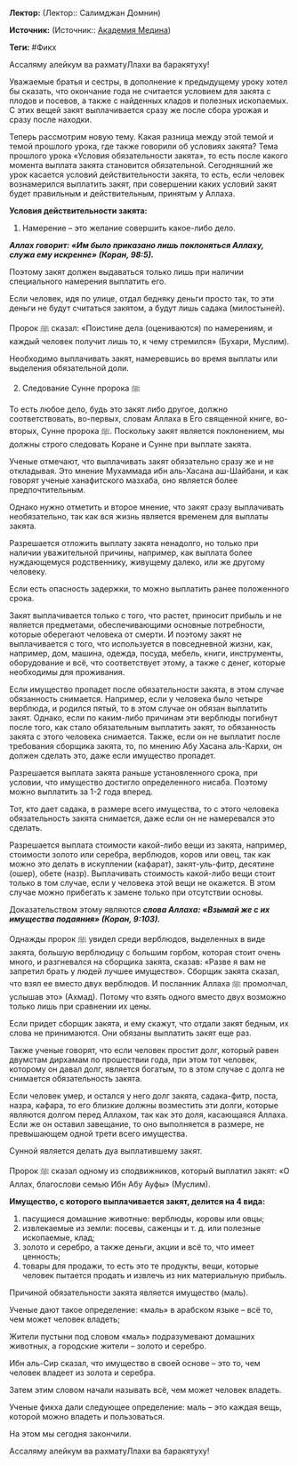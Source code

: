 **Лектор:** (Лектор:: Салимджан Домнин)

**Источник:** (Источник:: [Академия Медина](https://web.medinaschool.org/school/))

**Теги:** #Фикх

Ассаляму алейкум ва рахматуЛлахи ва баракятуху!


Уважаемые братья и сестры, в дополнение к предыдущему уроку хотел бы сказать, что окончание года не считается условием для закята с плодов и посевов, а также с найденных кладов и полезных ископаемых. С этих вещей закят выплачивается сразу же после сбора урожая и сразу после находки.


Теперь рассмотрим новую тему. Какая разница между этой темой и темой прошлого урока, где также говорили об условиях закята? Тема прошлого урока «Условия обязательности закята», то есть после какого момента выплата закята становится обязательной. Сегодняшний же урок касается условий действительности закята, то есть, если человек вознамерился выплатить закят, при совершении каких условий закят будет правильным и действительным, принятым у Аллаха.


**Условия действительности закята:**


1. Намерение – это желание совершить какое-либо дело.


***Аллах говорит:* *«Им было приказано лишь поклоняться Аллаху, служа ему искренне» (Коран, 98:5).***


Поэтому закят должен выдаваться только лишь при наличии специального намерения выплатить его.


Если человек, идя по улице, отдал бедняку деньги просто так, то эти деньги не будут считаться закятом, а будут лишь садака (милостыней).


Пророк ﷺ сказал: «Поистине дела (оцениваются) по намерениям, и каждый человек получит лишь то, к чему стремился» (Бухари, Муслим).


Необходимо выплачивать закят, намеревшись во время выплаты или выделения обязательной доли.


2. Следование Сунне пророка ﷺ


То есть любое дело, будь это закят либо другое, должно соответствовать, во-первых, словам Аллаха в Его священной книге, во-вторых, Сунне пророка ﷺ. Поскольку закят является поклонением, мы должны строго следовать Коране и Сунне при выплате закята.


Ученые отмечают, что выплачивать закят обязательно сразу же и не откладывая. Это мнение Мухаммада ибн аль-Хасана аш-Шайбани, и как говорят ученые ханафитского мазхаба, оно является более предпочтительным.


Однако нужно отметить и второе мнение, что закят сразу выплачивать необязательно, так как вся жизнь является временем для выплаты закята.


Разрешается отложить выплату закята ненадолго, но только при наличии уважительной причины, например, как выплата более нуждающемуся родственнику, живущему далеко, или же другому человеку.


Если есть опасность задержки, то можно выплатить ранее положенного срока.


Закят выплачивается только с того, что растет, приносит прибыль и не является предметами, обеспечивающими основные потребности, которые оберегают человека от смерти. И поэтому закят не выплачивается с того, что используется в повседневной жизни, как, например, дом, машина, одежда, посуда, мебель, книги, инструменты, оборудование и всё, что соответствует этому, а также с денег, которые необходимы для проживания.


Если имущество пропадет после обязательности закята, в этом случае обязанность снимается. Например, если у человека было четыре верблюда, и родился пятый, то в этом случае он обязан выплатить закят. Однако, если по каким-либо причинам эти верблюды погибнут после того, как стало обязательным выплатить закят, то обязанность закята с этого человека снимается. Также, если он не выплатит после требования сборщика закята, то, по мнению Абу Хасана аль-Кархи, он должен сделать это, даже если имущество пропадет.


Разрешается выплата закята раньше установленного срока, при условии, что имущество достигло определенного нисаба. Поэтому можно выплатить за 1-2 года вперед.


Тот, кто дает садака, в размере всего имущества, то с этого человека обязательность закята снимается, даже если он не намеревался это сделать.


Разрешается выплата стоимости какой-либо вещи из закята, например, стоимости золото или серебра, верблюдов, коров или овец, так как можно это делать в искуплении (кафарат), закят-уль-фитр, десятине (ошер), обете (назр). Выплачивать стоимость какой-либо вещи стоит только в том случае, если у человека этой вещи не окажется. В этом случае можно прибегать к замене только при отсутствии основы.


Доказательством этому являются ***слова Аллаха: «Взымай же с их имущества подаяния» (Коран, 9:103).***


Однажды пророк ﷺ увидел среди верблюдов, выделенных в виде закята, большую верблюдицу с большим горбом, которая стоит очень много, и разгневался на сборщика закята, сказав: «Разве я вам не запретил брать у людей лучшее имущество». Сборщик закята сказал, что взял ее вместо двух верблюдов. И посланник Аллаха ﷺ промолчал, услышав это» (Ахмад). Потому что взять одного вместо двух возможно только лишь при сравнении их цены.


Если придет сборщик закята, и ему скажут, что отдали закят бедным, их слова не принимаются. Они обязаны выплатить закят еще раз.


Также ученые говорят, что если человек простит долг, который равен двумстам дирхамам по прошествии года, при этом тот человек, которому он давал долг, является богатым, то в этом случае с долга не снимается обязательность закята.


Если человек умер, и остался у него долг закята, садака-фитр, поста, назра, кафара, то его близкие должны возместить эти долги, которые являются долгом перед Аллахом, так как это доля, касающаяся Аллаха. Если же он оставил завещание, то оно выполняется в размере, не превышающем одной трети всего имущества.


Сунной является делать дуа выплатившему закят.


Пророк ﷺ сказал одному из сподвижников, который выплатил закят: «О Аллах, благослови семью Ибн Абу Ауфы» (Муслим).


**Имущество, с которого выплачивается закят, делится на 4 вида:**


1. пасущиеся домашние животные: верблюды, коровы или овцы;
2. извлекаемые из земли: посевы, саженцы и т. д. или полезные ископаемые, клад;
3. золото и серебро, а также деньги, акции и всё то, что имеет ценность;
4. товары для продажи, то есть это те продукты, вещи, которые человек пытается продать и извлечь из них материальную прибыль.


Причиной обязательности закята является имущество (маль).


Ученые дают такое определение: «маль» в арабском языке – всё то, чем может человек владеть;


Жители пустыни под словом «маль» подразумевают домашних животных, а городские жители – золото и серебро.


Ибн аль-Сир сказал, что имущество в своей основе – это то, чем человек владеет из золота и серебра.


Затем этим словом начали называть всё, чем может человек владеть.


Ученые фикха дали следующее определение: маль – это каждая вещь, которой можно владеть и пользоваться.


На этом мы сегодня закончили.


Ассаляму алейкум ва рахматуЛлахи ва баракятуху!

